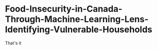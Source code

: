 # Food-Insecurity-in-Canada-Through-Machine-Learning-Lens-Identifying-Vulnerable-Households

That's it
